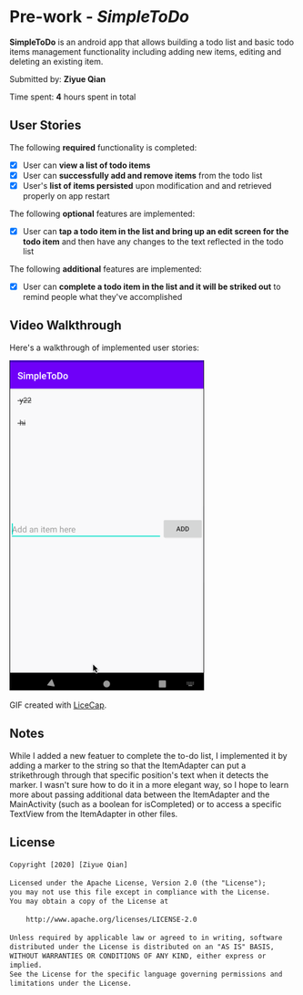 # Pre-work - *SimpleToDo*

**SimpleToDo** is an android app that allows building a todo list and basic todo items management functionality including adding new items, editing and deleting an existing item.

Submitted by: **Ziyue Qian**

Time spent: **4** hours spent in total

## User Stories

The following **required** functionality is completed:

* [x] User can **view a list of todo items**
* [x] User can **successfully add and remove items** from the todo list
* [x] User's **list of items persisted** upon modification and and retrieved properly on app restart

The following **optional** features are implemented:

* [x] User can **tap a todo item in the list and bring up an edit screen for the todo item** and then have any changes to the text reflected in the todo list

The following **additional** features are implemented:

* [x] User can **complete a todo item in the list and it will be striked out** to remind people what they've accomplished

## Video Walkthrough

Here's a walkthrough of implemented user stories:

<img src='videoWalkthrough.gif' title='Video Walkthrough' width='' alt='Video Walkthrough' />

GIF created with [LiceCap](http://www.cockos.com/licecap/).

## Notes

While I added a new featuer to complete the to-do list, I implemented it by adding a marker to the string so that the ItemAdapter can put a strikethrough through that specific position's text when it detects the marker. I wasn't sure how to do it in a more elegant way, so I hope to learn more about passing additional data between the ItemAdapter and the MainActivity (such as a boolean for isCompleted) or to access a specific TextView from the ItemAdapter in other files. 

## License

    Copyright [2020] [Ziyue Qian]

    Licensed under the Apache License, Version 2.0 (the "License");
    you may not use this file except in compliance with the License.
    You may obtain a copy of the License at

        http://www.apache.org/licenses/LICENSE-2.0

    Unless required by applicable law or agreed to in writing, software
    distributed under the License is distributed on an "AS IS" BASIS,
    WITHOUT WARRANTIES OR CONDITIONS OF ANY KIND, either express or implied.
    See the License for the specific language governing permissions and
    limitations under the License.
